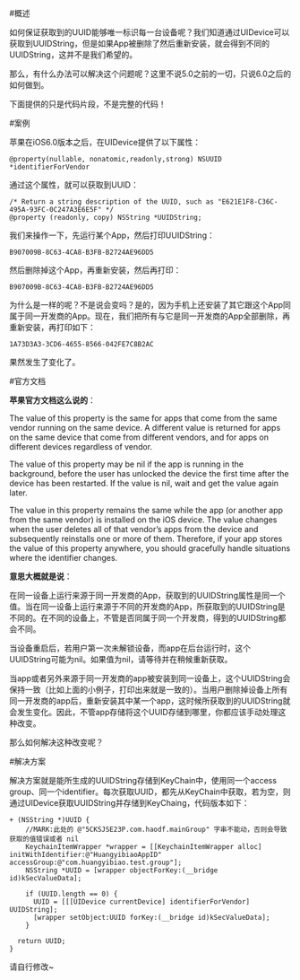 #概述

如何保证获取到的UUID能够唯一标识每一台设备呢？我们知道通过UIDevice可以获取到UUIDString，但是如果App被删除了然后重新安装，就会得到不同的UUIDString，这并不是我们希望的。

那么，有什么办法可以解决这个问题呢？这里不说5.0之前的一切，只说6.0之后的如何做到。

下面提供的只是代码片段，不是完整的代码！

#案例

苹果在iOS6.0版本之后，在UIDevice提供了以下属性：

```
@property(nullable, nonatomic,readonly,strong) NSUUID      *identifierForVendor 
```

通过这个属性，就可以获取到UUID：

```
/* Return a string description of the UUID, such as "E621E1F8-C36C-495A-93FC-0C247A3E6E5F" */
@property (readonly, copy) NSString *UUIDString;
```

我们来操作一下，先运行某个App，然后打印UUIDString：

```
B907009B-8C63-4CA8-B3FB-B2724AE96DD5
```

然后删除掉这个App，再重新安装，然后再打印：

```
B907009B-8C63-4CA8-B3FB-B2724AE96DD5
```

为什么是一样的呢？不是说会变吗？是的，因为手机上还安装了其它跟这个App同属于同一开发商的App。现在，我们把所有与它是同一开发商的App全部删除，再重新安装，再打印如下：

```
1A73D3A3-3CD6-4655-8566-042FE7C8B2AC
```

果然发生了变化了。

#官方文档

**苹果官方文档这么说的**：


The value of this property is the same for apps that come from the same vendor running on the same device. A different value is returned for apps on the same device that come from different vendors, and for apps on different devices regardless of vendor.

The value of this property may be nil if the app is running in the background, before the user has unlocked the device the first time after the device has been restarted. If the value is nil, wait and get the value again later.

The value in this property remains the same while the app (or another app from the same vendor) is installed on the iOS device. The value changes when the user deletes all of that vendor’s apps from the device and subsequently reinstalls one or more of them. Therefore, if your app stores the value of this property anywhere, you should gracefully handle situations where the identifier changes.

**意思大概就是说**：

在同一设备上运行来源于同一开发商的App，获取到的UUIDString属性是同一个值。当在同一设备上运行来源于不同的开发商的App，所获取到的UUIDString是不同的。在不同的设备上，不管是否同属于同一个开发商，得到的UUIDString都会不同。

当设备重启后，若用户第一次未解锁设备，而app在后台运行时，这个UUIDString可能为nil。如果值为nil，请等待并在稍候重新获取。

当app或者另外来源于同一开发商的app被安装到同一设备上，这个UUIDString会保持一致（比如上面的小例子，打印出来就是一致的）。当用户删除掉设备上所有同一开发商的app后，重新安装其中某一个app，这时候所获取到的UUIDString就会发生变化。因此，不管app存储将这个UUID存储到哪里，你都应该手动处理这种改变。

那么如何解决这种改变呢？

#解决方案

解决方案就是能所生成的UUIDString存储到KeyChain中，使用同一个access group、同一个identifier。每次获取UUID，都先从KeyChain中获取，若为空，则通过UIDevice获取UUIDString并存储到KeyChaing，代码版本如下：

```
+ (NSString *)UUID {
    //MARK:此处的 @"5CKSJSE23P.com.haodf.mainGroup" 字串不能动，否则会导致获取的值错误或者 nil
    KeychainItemWrapper *wrapper = [[KeychainItemWrapper alloc] initWithIdentifier:@"HuangyibiaoAppID" accessGroup:@"com.huangyibiao.test.group"];
    NSString *UUID = [wrapper objectForKey:(__bridge id)kSecValueData];
    
    if (UUID.length == 0) {
      UUID = [[[UIDevice currentDevice] identifierForVendor] UUIDString];
      [wrapper setObject:UUID forKey:(__bridge id)kSecValueData];
    }
  
  return UUID;
}
```

请自行修改~


